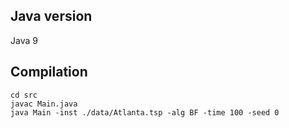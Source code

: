 ## Java version
Java 9

## Compilation
```
cd src
javac Main.java
java Main -inst ./data/Atlanta.tsp -alg BF -time 100 -seed 0
```